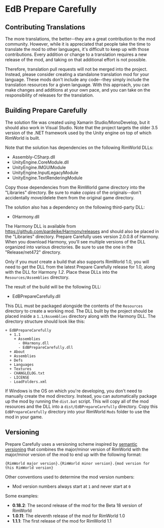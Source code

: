 # EdB Prepare Carefully

## Contributing Translations

The more translations, the better--they are a great contribution to the mod community.  However, while it is appreciated that people take the time to translate the mod to other languages, it's difficult to keep up with those contributions.  Every addition or change to a translation requires a new release of the mod, and taking on that additional effort is not possible.

Therefore, translation pull requests will not be merged into the project.  Instead, please consider creating a standalone translation mod for your language.  These mods don't include any code--they simply include the translation resources for a given language.  With this approach, you can make changes and additions at your own pace, and you can take on the responsibility of releases for the translation.

## Building Prepare Carefully

The solution file was created using Xamarin Studio/MonoDevelop, but it should also work in Visual Studio.  Note that the project targets the older 3.5 version of the .NET framework used by the Unity engine on top of which RimWorld is built.

Note that the solution has dependencies on the following RimWorld DLLs:
- Assembly-CSharp.dll
- UnityEngine.CoreModule.dll
- UnityEngine.IMGUIModule
- UnityEngine.InputLegacyModule
- UnityEngine.TextRenderingModule

Copy those dependencies from the RimWorld game directory into the "Libraries" directory.  Be sure to make _copies_ of the originals--don't accidentally move/delete them from the original game directory.

The solution also has a dependency on the following third-party DLL:
- 0Harmony.dll

The Harmony DLL is available from https://github.com/pardeike/Harmony/releases and should also be placed in the "Libraries" directory.  Prepare Carefully uses version 2.0.0.8 of Harmony. When you download Harmony, you'll see
multiple versions of the DLL organized into various directories.  Be sure to use the one in the "Release/net472" directory.

Only if you _must_ create a build that also supports RimWorld 1.0, you will need to get the DLL from the latest Prepare Carefully release for 1.0, along with the DLL for Harmony _1.2_.  Place these DLLs into the `Resources/Assemblies` directory.

The result of the build will be the following DLL:
- EdBPrepareCarefully.dll

This DLL must be packaged alongside the contents of the `Resources` directory to create a working mod. The DLL built by the project should be placed inside a `1.1/Assemblies` directory along with the Harmony DLL.  The directory structure should look like this:

```
+ EdBPrepareCarefully
  + 1.1
    + Assemblies
      - 0Harmony.dll
      - EdBPrepareCarefully.dll
  + About
  + Assemblies
  + Defs
  + Languages
  + Textures
  - CHANGLELOG.txt
  - LICENSE
  - LoadFolders.xml
```

If Windows is the OS on which you're developing, you don't need to manually create the mod directory.  Instead, you can automatically package up the mod by running the `dist.bat` script.  This will copy all of the mod resources and the DLL into a `dist/EdBPrepareCarefully` directory.  Copy this `EdBPrepareCarefully` directory into your RimWorld `Mods` folder to use the mod in your game.

## Versioning

Prepare Carefully uses a versioning scheme inspired by [semantic versioning](http://semver.org/) that combines the major/minor version of RimWorld with the major/minor version of the mod to end up with the following format:

`{RimWorld major version}.{RimWorld minor version}.{mod version for this RimWorld version}`

Other conventions used to determine the mod version numbers:
- Mod version numbers always start at `1` and never start at `0`

Some examples:
+ **0.18.2**: The second release of the mod for the Beta 18 version of RimWorld
+ **1.0.11**: The eleventh release of the mod for RimWorld 1.0
+ **1.1.1**: The first release of the mod for RimWorld 1.1
